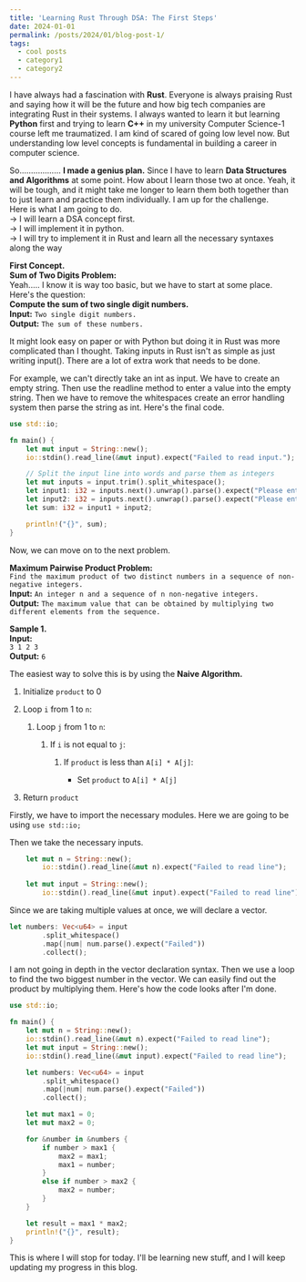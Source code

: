 ```yaml
---
title: 'Learning Rust Through DSA: The First Steps'
date: 2024-01-01
permalink: /posts/2024/01/blog-post-1/
tags:
  - cool posts
  - category1
  - category2
---
```



I have always had a fascination with **Rust**. Everyone is always praising Rust and saying how it will be the future and how big tech companies are integrating Rust in their systems. I always wanted to learn it but learning **Python** first and trying to learn **C++** in my university Computer Science-1 course left me traumatized. I am kind of scared of going low level now. But understanding low level concepts is fundamental in building a career in computer science.

So.................. **I made a genius plan.** Since I have to learn **Data Structures and Algorithms** at some point. How about I learn those two at once. Yeah, it will be tough, and it might take me longer to learn them both together than to just learn and practice them individually. I am up for the challenge.  
Here is what I am going to do.  
\-&gt; I will learn a DSA concept first.  
\-&gt; I will implement it in python.  
\-&gt; I will try to implement it in Rust and learn all the necessary syntaxes along the way

**First Concept.**  
**Sum of Two Digits Problem:**  
Yeah..... I know it is way too basic, but we have to start at some place.  
Here's the question:  
**Compute the sum of two single digit numbers.**  
**Input:** `Two single digit numbers.`  
**Output:** `The sum of these numbers.`

It might look easy on paper or with Python but doing it in Rust was more complicated than I thought. Taking inputs in Rust isn't as simple as just writing input(). There are a lot of extra work that needs to be done.

For example, we can't directly take an int as input. We have to create an empty string. Then use the readline method to enter a value into the empty string. Then we have to remove the whitespaces create an error handling system then parse the string as int. Here's the final code.

```rust
use std::io;

fn main() {
    let mut input = String::new();
    io::stdin().read_line(&mut input).expect("Failed to read input.");

    // Split the input line into words and parse them as integers
    let mut inputs = input.trim().split_whitespace();
    let input1: i32 = inputs.next().unwrap().parse().expect("Please enter a valid integer");
    let input2: i32 = inputs.next().unwrap().parse().expect("Please enter a valid integer");
    let sum: i32 = input1 + input2;

    println!("{}", sum);
}
```

Now, we can move on to the next problem.

**Maximum Pairwise Product Problem:**  
`Find the maximum product of two distinct numbers in a sequence of non-negative integers.`  
**Input:** `An integer n and a sequence of n non-negative integers.`  
**Output:** `The maximum value that can be obtained by multiplying two different elements from the sequence.`

**Sample 1.**  
**Input:**  
`3 1 2 3`  
**Output:** `6`

The easiest way to solve this is by using the **Naive Algorithm.**

1. Initialize `product` to 0
    
2. Loop `i` from 1 to `n`:
    
    1. Loop `j` from 1 to `n`:
        
        1. If `i` is not equal to `j`:
            
            1. If `product` is less than `A[i] * A[j]`:
                
                * Set `product` to `A[i] * A[j]`
                    
3. Return `product`
    

Firstly, we have to import the necessary modules. Here we are going to be using `use std::io;`

Then we take the necessary inputs.

```rust
    let mut n = String::new();
        io::stdin().read_line(&mut n).expect("Failed to read line");
    
    let mut input = String::new();
        io::stdin().read_line(&mut input).expect("Failed to read line");
```

Since we are taking multiple values at once, we will declare a vector.

```rust
let numbers: Vec<u64> = input
        .split_whitespace()
        .map(|num| num.parse().expect("Failed"))
        .collect();
```

I am not going in depth in the vector declaration syntax. Then we use a loop to find the two biggest number in the vector. We can easily find out the product by multiplying them. Here's how the code looks after I'm done.

```rust
use std::io;

fn main() {
    let mut n = String::new();
    io::stdin().read_line(&mut n).expect("Failed to read line");
    let mut input = String::new();
    io::stdin().read_line(&mut input).expect("Failed to read line");

    let numbers: Vec<u64> = input
        .split_whitespace()
        .map(|num| num.parse().expect("Failed"))
        .collect();

    let mut max1 = 0;
    let mut max2 = 0;

    for &number in &numbers {
        if number > max1 {
            max2 = max1;
            max1 = number;
        } 
        else if number > max2 {
            max2 = number;
        }
    }

    let result = max1 * max2;
    println!("{}", result);
}
```

This is where I will stop for today. I'll be learning new stuff, and I will keep updating my progress in this blog.
